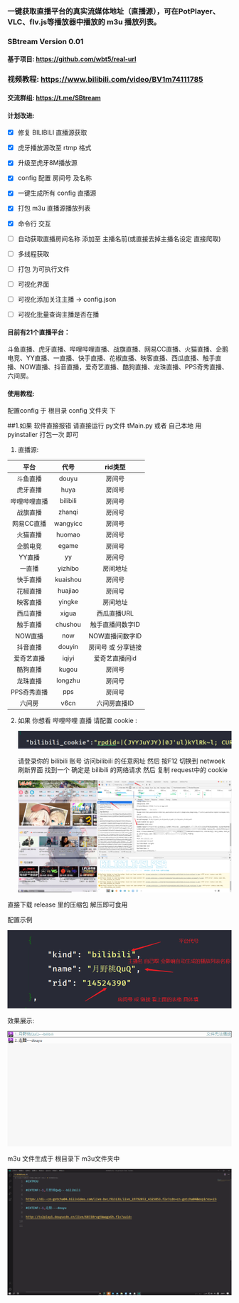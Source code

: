 ### 一键获取直播平台的真实流媒体地址（直播源），可在PotPlayer、VLC、flv.js等播放器中播放的 m3u 播放列表。 

### SBtream Version 0.01

#### 基于项目: https://github.com/wbt5/real-url 

###  视频教程: https://www.bilibili.com/video/BV1m74111785

#### 交流群组: https://t.me/SBtream

#### 计划改进:

- [x] 修复 BILIBILI 直播源获取

- [x] 虎牙播放源改至 rtmp 格式

- [x] 升级至虎牙8M播放源

- [x] config 配置 房间号 及名称

- [x]  一键生成所有 config 直播源

- [x]  打包 m3u 直播源播放列表

- [x]  命令行 交互


- [ ]  自动获取直播房间名称 添加至 主播名前(或直接去掉主播名设定 直接爬取)

- [ ] 多线程获取

- [ ]  打包 为可执行文件

- [ ]  可视化界面

- [ ] 可视化添加关注主播 -> config.json

- [ ]  可视化批量查询主播是否在播

  

#### 目前有21个直播平台：

斗鱼直播、虎牙直播、哔哩哔哩直播、战旗直播、网易CC直播、火猫直播、企鹅电竞、YY直播、一直播、快手直播、花椒直播、映客直播、西瓜直播、触手直播、NOW直播、抖音直播，爱奇艺直播、酷狗直播、龙珠直播、PPS奇秀直播、六间房。



#### 使用教程:

配置config 于 根目录 config 文件夹 下


##1.如果 软件直接报错 请直接运行 py文件 tMain.py 或者 自己本地 用 pyinstaller 打包一次 即可

1. 直播源:

|     平台     |   代号   |      rid类型       |
| :----------: | :------: | :----------------: |
|   斗鱼直播   |  douyu   |       房间号       |
|   虎牙直播   |   huya   |       房间号       |
| 哔哩哔哩直播 | bilibili |       房间号       |
|   战旗直播   |  zhanqi  |       房间号       |
|  网易CC直播  | wangyicc |       房间号       |
|   火猫直播   |  huomao  |       房间号       |
|   企鹅电竞   |  egame   |       房间号       |
|    YY直播    |    yy    |       房间号       |
|    一直播    | yizhibo  |      房间地址      |
|   快手直播   | kuaishou |       房间号       |
|   花椒直播   | huajiao  |       房间号       |
|   映客直播   |  yingke  |      房间地址      |
|   西瓜直播   |  xigua   |    西瓜直播URL     |
|   触手直播   | chushou  |  触手直播间数字ID  |
|   NOW直播    |   now    |  NOW直播间数字ID   |
|   抖音直播   |  douyin  | 房间号 或 分享链接 |
|  爱奇艺直播  |  iqiyi   |   爱奇艺直播间id   |
|   酷狗直播   |  kugou   |       房间号       |
|   龙珠直播   | longzhu  |       房间号       |
| PPS奇秀直播  |   pps    |       房间号       |
|    六间房    |   v6cn   |    六间房直播ID    |

2. 如果 你想看 哔哩哔哩 直播 请配置 cookie :

   ![image-20200324195833706](README.assets/image-20200324195833706.png)

   请登录你的 bilibili 账号 访问bilibili 的任意网址 然后 按F12 切换到 netwoek  刷新界面 找到一个 确定是 bilibili 的网络请求 然后 复制 request中的 cookie 

   ![image-20200324200105632](README.assets/image-20200324200105632.png)

   

直接下载 release 里的压缩包 解压即可食用 



配置示例

![image-20200324194501004](README.assets/image-20200324194501004.png)

效果展示:

![image-20200324195329369](README.assets/image-20200324195329369.png)

m3u 文件生成于 根目录下 m3u文件夹中

![image-20200324200419324](README.assets/image-20200324200419324.png)